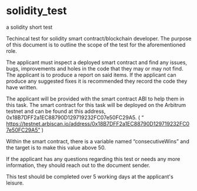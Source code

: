 # solidity_test
a solidity short test

Techincal test for solidity smart contract/blockchain developer.
The purpose of this document is to outline the scope of the test for the aforementioned role.

The applicant must inspect a deployed smart contract and find any issues, bugs, improvements and holes in the code that they may or may not find. The applicant is to produce a report on said items. If the applicant can produce any suggested fixes it is recommended they record the code they have written.

The applicant will be provided with the smart contract ABI to help them in this task. The smart contract for this task will be deployed on the Arbitrum testnet and can be found at this address, 0x18B7DFF2a1EC88790D129719232FC07e50FC29A5. ( “
https://testnet.arbiscan.io/address/0x18B7DFF2a1EC88790D129719232FC07e50FC29A5” )

Within the smart contract, there is a  variable named “consecutiveWins” and the target is to make this value above 50.

If the applicant has any questions regarding this test or needs any more information, they should reach out to the document sender.

This test should be completed over 5 working days at the applicant's leisure.
